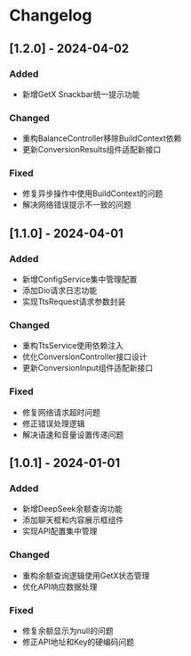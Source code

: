 # Changelog

## [1.2.0] - 2024-04-02

### Added
- 新增GetX Snackbar统一提示功能

### Changed
- 重构BalanceController移除BuildContext依赖
- 更新ConversionResults组件适配新接口

### Fixed
- 修复异步操作中使用BuildContext的问题
- 解决网络错误提示不一致的问题

## [1.1.0] - 2024-04-01

### Added
- 新增ConfigService集中管理配置
- 添加Dio请求日志功能
- 实现TtsRequest请求参数封装

### Changed
- 重构TtsService使用依赖注入
- 优化ConversionController接口设计
- 更新ConversionInput组件适配新接口

### Fixed
- 修复网络请求超时问题
- 修正错误处理逻辑
- 解决语速和音量设置传递问题

## [1.0.1] - 2024-01-01

### Added
- 新增DeepSeek余额查询功能
- 添加聊天框和内容展示框组件
- 实现API配置集中管理

### Changed
- 重构余额查询逻辑使用GetX状态管理
- 优化API响应数据处理

### Fixed
- 修复余额显示为null的问题
- 修正API地址和Key的硬编码问题
